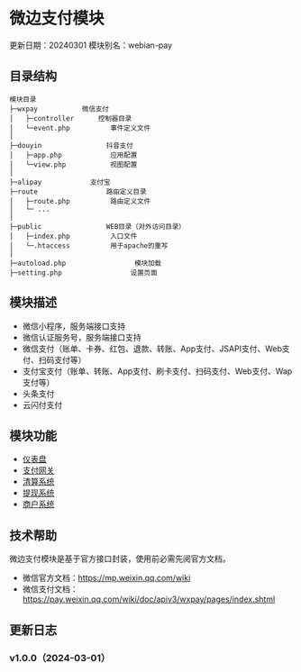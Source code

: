 # 微边支付模块
更新日期：20240301
模块别名：webian-pay

## 目录结构
```
模块目录
├─wxpay           微信支付
│   ├─controller      控制器目录
│   └─event.php          事件定义文件
│
├─douyin                抖音支付
│   ├─app.php            应用配置
│   └─view.php           视图配置
│
├─alipay            支付宝
├─route                 路由定义目录
│   ├─route.php          路由定义文件
│   └─ ...
│
├─public                WEB目录（对外访问目录）
│   ├─index.php          入口文件
│   └─.htaccess          用于apache的重写
│
├─autoload.php                 模块加载
├─setting.php                 设置页面
```

## 模块描述
 - 微信小程序，服务端接口支持
 - 微信认证服务号，服务端接口支持
 - 微信支付（账单、卡券、红包、退款、转账、App支付、JSAPI支付、Web支付、扫码支付等）
 - 支付宝支付（账单、转账、App支付、刷卡支付、扫码支付、Web支付、Wap支付等）
 - 头条支付
 - 云闪付支付

## 模块功能
 - [仪表盘](./docs/dashboard.md)
 - [支付网关](./docs/payment.md)
 - [清算系统](./docs/clearing.md)
 - [提现系统](./docs/cashout.md)
 - [商户系统](./docs/merchant.md)

## 技术帮助
微边支付模块是基于官方接口封装，使用前必需先阅官方文档。
 - 微信官方文档：https://mp.weixin.qq.com/wiki
 - 微信支付文档：https://pay.weixin.qq.com/wiki/doc/apiv3/wxpay/pages/index.shtml

## 更新日志
### v1.0.0（2024-03-01）
